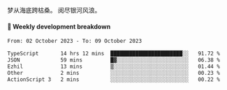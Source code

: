 梦从海底跨枯桑。
阅尽银河风浪。


#### 📝 Weekly development breakdown

<!--START_SECTION:waka-->

```txt
From: 02 October 2023 - To: 09 October 2023

TypeScript       14 hrs 12 mins  ███████████████████████░░   91.72 %
JSON             59 mins         █▓░░░░░░░░░░░░░░░░░░░░░░░   06.38 %
Ezhil            13 mins         ▒░░░░░░░░░░░░░░░░░░░░░░░░   01.44 %
Other            2 mins          ░░░░░░░░░░░░░░░░░░░░░░░░░   00.23 %
ActionScript 3   2 mins          ░░░░░░░░░░░░░░░░░░░░░░░░░   00.22 %
```

<!--END_SECTION:waka-->



